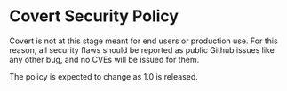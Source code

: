 # Covert Security Policy

Covert is not at this stage meant for end users or production use. For this reason, all security flaws should be reported as public Github issues like any other bug, and no CVEs will be issued for them.

The policy is expected to change as 1.0 is released.
